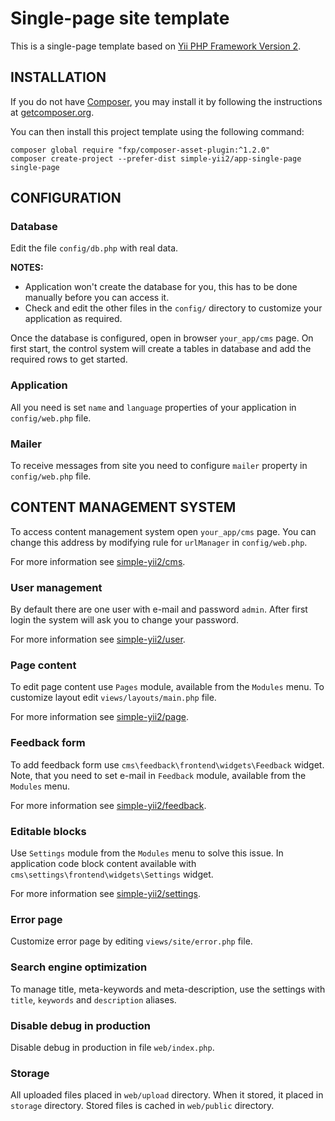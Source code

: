 # Single-page site template


This is a single-page template based on [Yii PHP Framework Version 2](https://github.com/yiisoft/yii2).

## INSTALLATION

If you do not have [Composer](http://getcomposer.org/), you may install it by following the instructions
at [getcomposer.org](http://getcomposer.org/doc/00-intro.md#installation-nix).

You can then install this project template using the following command:

~~~
composer global require "fxp/composer-asset-plugin:^1.2.0"
composer create-project --prefer-dist simple-yii2/app-single-page single-page
~~~

## CONFIGURATION

### Database

Edit the file `config/db.php` with real data.

**NOTES:**
- Application won't create the database for you, this has to be done manually before you can access it.
- Check and edit the other files in the `config/` directory to customize your application as required.

Once the database is configured, open in browser `your_app/cms` page. On first start, the control system will create a tables in database and add the required rows to get started.

### Application

All you need is set `name` and `language` properties of your application in `config/web.php` file.

### Mailer

To receive messages from site you need to configure `mailer` property in `config/web.php` file.

## CONTENT MANAGEMENT SYSTEM

To access content management system open `your_app/cms` page. You can change this address by modifying rule for `urlManager` in `config/web.php`.

For more information see [simple-yii2/cms](https://github.com/simple-yii2/cms).

### User management

By default there are one user with e-mail and password `admin`. After first login the system will ask you to change your password.

For more information see [simple-yii2/user](https://github.com/simple-yii2/user).

### Page content

To edit page content use `Pages` module, available from the `Modules` menu. To customize layout edit `views/layouts/main.php` file.

For more information see [simple-yii2/page](https://github.com/simple-yii2/page).

### Feedback form

To add feedback form use `cms\feedback\frontend\widgets\Feedback` widget. Note, that you need to set e-mail in `Feedback` module, available from the `Modules` menu.

For more information see [simple-yii2/feedback](https://github.com/simple-yii2/feedback).

### Editable blocks

Use `Settings` module from the `Modules` menu to solve this issue. In application code block content available with `cms\settings\frontend\widgets\Settings` widget.

For more information see [simple-yii2/settings](https://github.com/simple-yii2/settings).

### Error page

Customize error page by editing `views/site/error.php` file.

### Search engine optimization

To manage title, meta-keywords and meta-description, use the settings with `title`, `keywords` and `description` aliases.

### Disable debug in production

Disable debug in production in file `web/index.php`.

### Storage

All uploaded files placed in `web/upload` directory. When it stored, it placed in `storage` directory. Stored files is cached in `web/public` directory.
